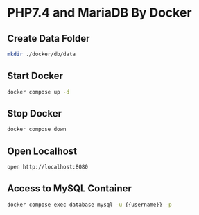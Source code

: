# PHP7.4 and MariaDB By Docker

## Create Data Folder

```bash
mkdir ./docker/db/data
```

## Start Docker

```bash
docker compose up -d
```

## Stop Docker

```bash
docker compose down
```

## Open Localhost

```bash
open http://localhost:8080
```

## Access to MySQL Container

```bash
docker compose exec database mysql -u {{username}} -p
```
